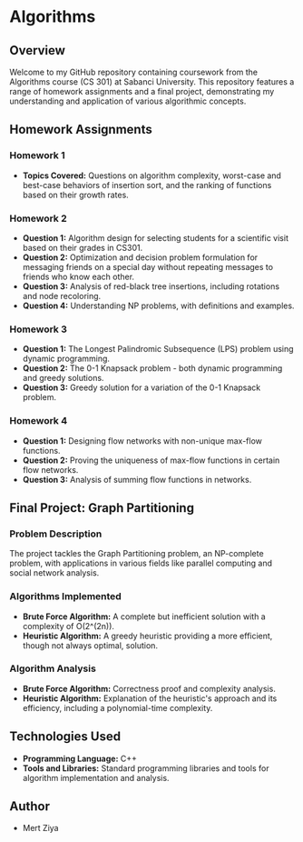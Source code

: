 # Algorithms

## Overview
Welcome to my GitHub repository containing coursework from the Algorithms course (CS 301) at Sabanci University. This repository features a range of homework assignments and a final project, demonstrating my understanding and application of various algorithmic concepts.

## Homework Assignments
### Homework 1
- **Topics Covered:** Questions on algorithm complexity, worst-case and best-case behaviors of insertion sort, and the ranking of functions based on their growth rates.

### Homework 2
- **Question 1:** Algorithm design for selecting students for a scientific visit based on their grades in CS301.
- **Question 2:** Optimization and decision problem formulation for messaging friends on a special day without repeating messages to friends who know each other.
- **Question 3:** Analysis of red-black tree insertions, including rotations and node recoloring.
- **Question 4:** Understanding NP problems, with definitions and examples.

### Homework 3
- **Question 1:** The Longest Palindromic Subsequence (LPS) problem using dynamic programming.
- **Question 2:** The 0-1 Knapsack problem - both dynamic programming and greedy solutions.
- **Question 3:** Greedy solution for a variation of the 0-1 Knapsack problem.

### Homework 4
- **Question 1:** Designing flow networks with non-unique max-flow functions.
- **Question 2:** Proving the uniqueness of max-flow functions in certain flow networks.
- **Question 3:** Analysis of summing flow functions in networks.

## Final Project: Graph Partitioning
### Problem Description
The project tackles the Graph Partitioning problem, an NP-complete problem, with applications in various fields like parallel computing and social network analysis.

### Algorithms Implemented
- **Brute Force Algorithm:** A complete but inefficient solution with a complexity of O(2^(2n)).
- **Heuristic Algorithm:** A greedy heuristic providing a more efficient, though not always optimal, solution.

### Algorithm Analysis
- **Brute Force Algorithm:** Correctness proof and complexity analysis.
- **Heuristic Algorithm:** Explanation of the heuristic's approach and its efficiency, including a polynomial-time complexity.

## Technologies Used
- **Programming Language:** C++
- **Tools and Libraries:** Standard programming libraries and tools for algorithm implementation and analysis.

## Author
- Mert Ziya
